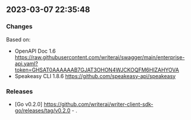 

## 2023-03-07 22:35:48
### Changes
Based on:
- OpenAPI Doc 1.6 https://raw.githubusercontent.com/writerai/swagger/main/enterprise-api.yaml?token=GHSAT0AAAAAAB7GJAT3OHON4WJCKOQFM6HIZAHYOVA
- Speakeasy CLI 1.8.6 https://github.com/speakeasy-api/speakeasy
### Releases
- [Go v0.2.0] https://github.com/writerai/writer-client-sdk-go/releases/tag/v0.2.0 - .